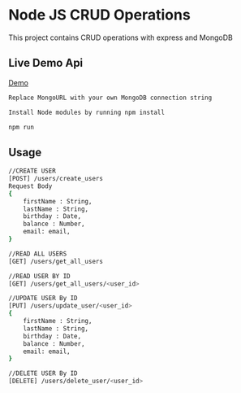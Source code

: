 
# Node JS CRUD Operations

This project contains CRUD operations with express and MongoDB

## Live Demo Api

[Demo](https://assignment-projectio.herokuapp.com/)

```bash
Replace MongoURL with your own MongoDB connection string

Install Node modules by running npm install

npm run
```

## Usage 

```bash
//CREATE USER
[POST] /users/create_users
Request Body
{
    firstName : String,
    lastName : String,
    birthday : Date,
    balance : Number,
    email: email,
}

//READ ALL USERS
[GET] /users/get_all_users

//READ USER BY ID
[GET] /users/get_all_users/<user_id>

//UPDATE USER By ID
[PUT] /users/update_user/<user_id>
{
    firstName : String,
    lastName : String,
    birthday : Date,
    balance : Number,
    email: email,
}

//DELETE USER By ID
[DELETE] /users/delete_user/<user_id>
```
